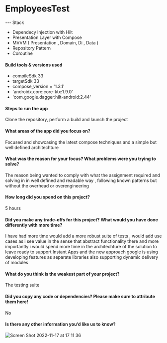 # EmployeesTest


--- Stack 

* Dependecy Injection with Hilt
* Presentation Layer with Compose
* MVVM ( Presentation , Domain,  Di , Data )
* Repository Pattern
* Coroutine


#### Build tools & versions used
* compileSdk 33
* targetSdk 33
* compose_version = '1.3.1'
* 'androidx.core:core-ktx:1.9.0'
* 'com.google.dagger:hilt-android:2.44'


#### Steps to run the app

Clone the repository, perform a build and launch the project 

#### What areas of the app did you focus on?

Focused and showcasing the latest compose techniques and a simple but well defined architechture

#### What was the reason for your focus? What problems were you trying to solve?

The reason being wanted to comply with what the assignment required and solving in in well defined and readable way , following known patterns but without the overhead or overengineering

#### How long did you spend on this project?

5 hours

#### Did you make any trade-offs for this project? What would you have done differently with more time?

I have had more time would add a more robust suite of tests , would add use cases as i see value in the sense that abstract functionality there and more importantly i would spend more time in the architechture of the solution to leave ready to support Instant Apps and the new approach google is using developing features as separate libraries also supporting dynamic delivery of modules 

#### What do you think is the weakest part of your project?

The testing suite

#### Did you copy any code or dependencies? Please make sure to attribute them here!

No

#### Is there any other information you’d like us to know?

![Screen Shot 2022-11-17 at 17 11 36](https://user-images.githubusercontent.com/110133120/202579734-d34e2da4-ac1b-40f5-81dd-83c6b62970f5.png)


